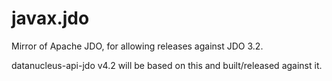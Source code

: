 # javax.jdo
Mirror of Apache JDO, for allowing releases against JDO 3.2.

datanucleus-api-jdo v4.2 will be based on this and built/released against it.
